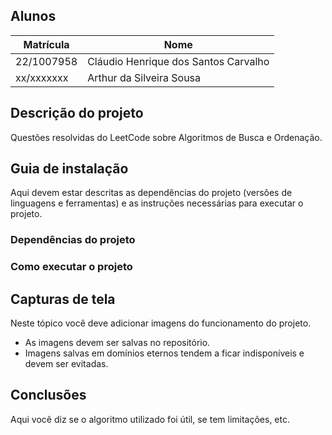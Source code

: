## Alunos  
| Matrícula | Nome |  
|-----------------------|---------------------|  
| 22/1007958 | Cláudio Henrique dos Santos Carvalho |  
| xx/xxxxxxx | Arthur da Silveira Sousa |  
## Descrição do projeto
Questões resolvidas do LeetCode sobre Algoritmos de Busca e Ordenação.

## Guia de instalação
Aqui devem estar descritas as dependências do projeto (versões de linguagens e ferramentas) e as instruções necessárias para executar o projeto. 
### Dependências do projeto
### Como executar o projeto
## Capturas de tela
Neste tópico você deve adicionar imagens do funcionamento do projeto.  
 - As imagens devem ser salvas no repositório.
 - Imagens salvas em domínios eternos tendem a ficar indisponíveis e devem ser evitadas.   
## Conclusões
Aqui você diz se o algoritmo utilizado foi útil, se tem limitações, etc.
